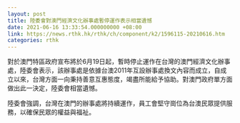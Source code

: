 ```yaml
---
layout: post
title: 陸委會對澳門經濟文化辦事處暫停運作表示相當遺憾
date: 2021-06-16 13:33:54.000000000 +08:00
link: https://news.rthk.hk/rthk/ch/component/k2/1596115-20210616.htm
categories: rthk
---
```


對於澳門特區政府宣布將於6月19日起，暫時停止運作在台灣的澳門經濟文化辦事處，陸委會表示，該辦事處是依據台澳2011年互設辦事處換文內容而成立，自成立以來，台灣方面一向秉持善意互惠態度，竭盡所能給予協助。對澳門政府單方面做出此一決定，陸委會相當遺憾。

陸委會強調，台灣在澳門的辦事處將持續運作，員工會堅守崗位為台澳民眾提供服務，以確保民眾的權益與福祉。
